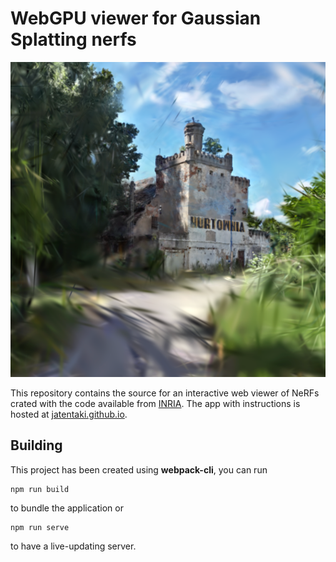 # WebGPU viewer for Gaussian Splatting nerfs

![Image](teaser-image.png)

This repository contains the source for an interactive web viewer of NeRFs crated with the code available from [INRIA](https://github.com/graphdeco-inria/gaussian-splatting). The app with instructions is hosted at [jatentaki.github.io](https://jatentaki.github.io/portfolio/gaussian-splatting/).

## Building
This project has been created using **webpack-cli**, you can run

```
npm run build
```
to bundle the application or 
```
npm run serve
```
to have a live-updating server.